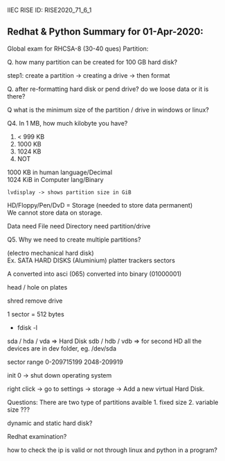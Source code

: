 IIEC RISE ID: RISE2020_71_6_1
## Redhat & Python Summary for 01-Apr-2020:
Global exam for RHCSA-8 (30-40 ques)
Partition:

Q. how many partition can be created for 100 GB hard disk?

step1: create a partition -> creating a drive -> then format

Q. after re-formatting hard disk or pend drive? do we loose data or it is there?

Q what is the minimum size of the partition / drive in windows or linux?

Q4. In 1 MB, how much kilobyte you have?
1. < 999 KB
2. 1000 KB
3. 1024 KB
4. NOT

1000 KB in human language/Decimal <br/>
1024 KiB in Computer lang/Binary

	lvdisplay -> shows partition size in GiB

HD/Floppy/Pen/DvD = Storage (needed to store data permanent) <br/>
We cannot store data on storage.

Data need File need Directory need partition/drive

Q5. Why we need to create multiple partitions?

(electro mechanical hard disk) <br/>
Ex. SATA HARD DISKS (Aluminium)
        platter
            trackers
                sectors

A converted into asci (065) converted into binary (01000001)

head / hole on plates

shred remove drive

1 sector = 512 bytes

- fdisk -l

sda / hda / vda => Hard Disk
sdb / hdb / vdb => for second HD
all the devices are in dev folder, eg. /dev/sda

sector range 0-209715199
2048-209919


init 0 -> shut down operating system

right click -> go to settings -> storage -> Add a new virtual Hard Disk.

Questions:
There are two type of partitions avaible 1. fixed size 2. variable size ???

dynamic and static hard disk?

Redhat examination?

how to check the ip is valid or not through linux and python in a program?

